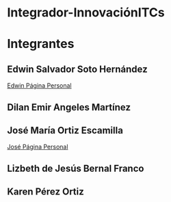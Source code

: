 # Integrador-InnovaciónITCs

# Integrantes

## Edwin Salvador Soto Hernández
[Edwin Página Personal](https://edwinsotohz.github.io/)

## Dilan Emir Angeles Martínez
[]()

## José María Ortiz Escamilla
[José Página Personal](https://joseoe.github.io/)

## Lizbeth de Jesús Bernal Franco
[]()

## Karen Pérez Ortiz
[]()